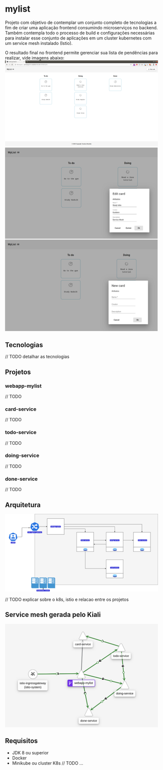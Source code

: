 # mylist

Projeto com objetivo de contemplar um conjunto completo de tecnologias a fim de criar uma aplicação frontend consumindo microserviços no backend.
Também contempla todo o processo de build e configurações necessárias para instalar esse conjunto de aplicações em um cluster kubernetes com um service mesh instalado (Istio).

O resultado final no frontend permite gerenciar sua lista de pendências para realizar, vide imagens abaixo:
![alt text](https://github.com/gbrandao07/mylist/blob/master/utils/imgs/full-app.png?raw=true)
<img src="https://github.com/gbrandao07/mylist/blob/master/utils/imgs/edit-card.png?raw=true" width="503" height="300" />
<img src="https://github.com/gbrandao07/mylist/blob/master/utils/imgs/new-card.png?raw=true" width="503" height="300" />


## Tecnologias

// TODO detalhar as tecnologias

## Projetos

### webapp-mylist

// TODO

### card-service

// TODO

### todo-service

// TODO

### doing-service

// TODO

### done-service

// TODO

## Arquitetura
![alt text](https://github.com/gbrandao07/mylist/blob/master/utils/imgs/mylist-projects.png?raw=true)

// TODO explicar sobre o k8s, istio e relacao entre os projetos

## Service mesh gerada pelo Kiali
![alt text](https://github.com/gbrandao07/mylist/blob/master/utils/imgs/service-mesh-live.png?raw=true)

## Requisitos

- JDK 8 ou superior
- Docker
- Minikube ou cluster K8s 
// TODO ...

